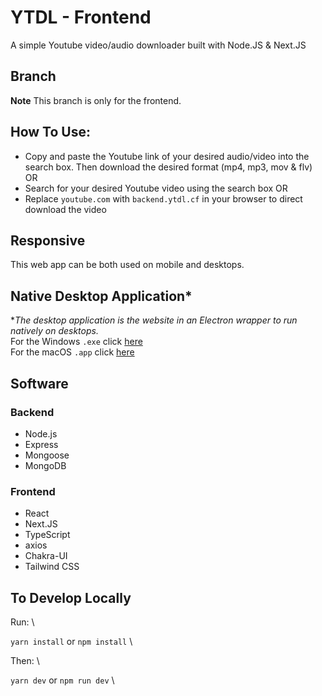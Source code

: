 # YTDL - Frontend

A simple Youtube video/audio downloader built with Node.JS & Next.JS

## Branch

**Note** This branch is only for the frontend.

## How To Use:

- Copy and paste the Youtube link of your desired audio/video into the search box. Then download the desired format (mp4, mp3, mov & flv)
OR
- Search for your desired Youtube video using the search box
OR
- Replace `youtube.com` with `backend.ytdl.cf` in your browser to direct download the video

## Responsive

This web app can be both used on mobile and desktops. 

## Native Desktop Application*

**The desktop application is the website in an Electron wrapper to run natively on desktops.* \
For the Windows `.exe` click [here](https://icedrive.com) \
For the macOS `.app` click [here](https://icedrive.com)

## Software

### Backend

- Node.js
- Express
- Mongoose 
- MongoDB

### Frontend

- React
- Next.JS
- TypeScript
- axios
- Chakra-UI
- Tailwind CSS

## To Develop Locally

Run: \

`yarn install` or `npm install` \

Then: \

`yarn dev` or `npm run dev` \